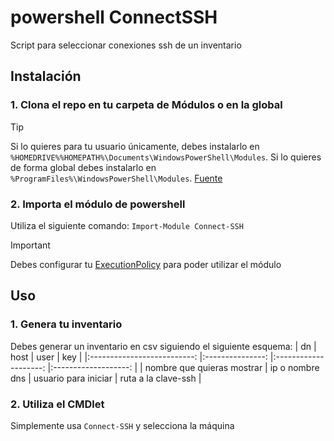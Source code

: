 # powershell ConnectSSH

Script para seleccionar conexiones ssh de un inventario

## Instalación

### 1. Clona el repo en tu carpeta de Módulos o en la global
>[!TIP]
>Si lo quieres para tu usuario únicamente, debes instalarlo en `%HOMEDRIVE%%HOMEPATH%\Documents\WindowsPowerShell\Modules`. Si lo quieres de forma global debes instalarlo en `%ProgramFiles%\WindowsPowerShell\Modules`. [Fuente](https://learn.microsoft.com/en-us/powershell/scripting/developer/module/installing-a-powershell-module?view=powershell-7.5)

### 2. Importa el módulo de powershell
Utiliza el siguiente comando:
`Import-Module Connect-SSH`
>[!IMPORTANT]
>Debes configurar tu [ExecutionPolicy](https://learn.microsoft.com/en-us/powershell/module/microsoft.powershell.security/set-executionpolicy?view=powershell-7.5) para poder utilizar el módulo
## Uso

### 1. Genera tu inventario
Debes generar un inventario en csv siguiendo el siguiente esquema:
|             dn             	|       host      	|         user         	|         key         	|
|:--------------------------:	|:---------------:	|:--------------------:	|:-------------------:	|
| nombre que quieras mostrar 	| ip o nombre dns 	| usuario para iniciar 	| ruta a la clave-ssh 	|

### 2. Utiliza el CMDlet

Simplemente usa `Connect-SSH` y selecciona la máquina